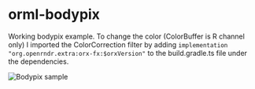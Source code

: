 # orml-bodypix

Working bodypix example. To change the color (ColorBuffer is R channel only) I imported the ColorCorrection filter by adding `implementation "org.openrndr.extra:orx-fx:$orxVersion"` to the build.gradle.ts file under the dependencies.

![Bodypix sample](https://github.com/marcoshier/openrndr-ml/blob/main/data/img/Screenshot%202021-07-16%20121957.png)
